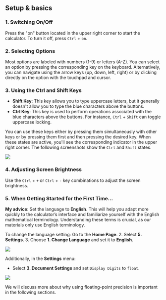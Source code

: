 ## Setup & basics <!-- {docsify-ignore} -->

### 1. Switching On/Off
Press the "on" button located in the upper right corner to start the calculator. To turn it off, press `Ctrl` + `on`.

### 2. Selecting Options
Most options are labeled with numbers (1-9) or letters (A-Z). You can select an option by pressing the corresponding key on the keyboard. Alternatively, you can navigate using the arrow keys (up, down, left, right) or by clicking directly on the option with the touchpad and cursor.

### 3. Using the Ctrl and Shift Keys
- **Shift Key**: This key allows you to type uppercase letters, but it generally doesn't allow you to type the blue characters above the buttons.
- **Ctrl Key**: This key is used to perform operations associated with the blue characters above the buttons. For instance, `Ctrl` + `Shift` can toggle uppercase locking.

You can use these keys either by pressing them simultaneously with other keys or by pressing them first and then pressing the desired key. When these states are active, you'll see the corresponding indicator in the upper right corner. The following screenshots show the `Ctrl` and `Shift` states.

![](https://vip.123pan.cn/1816233029/9430751)

### 4. Adjusting Screen Brightness
Use the `Ctrl` + `+` or `Ctrl` + `-` key combinations to adjust the screen brightness.

### 5. When Getting Started for the First Time...

**My advice**: Set the language to **English**. This will help you adapt more quickly to the calculator’s interface and familiarize yourself with the English mathematical terminology. Understanding these terms is crucial, as our materials only use English terminology.

To change the language setting:
 Go to the **Home Page**.
2. Select **5. Settings**.
3. Choose **1. Change Language** and set it to **English**.

![](https://vip.123pan.cn/1816233029/9430757)

Additionally, in the **Settings** menu:
- Select **3. Document Settings** and set `Display Digits` to `float`. 

![](https://vip.123pan.cn/1816233029/9430758)

We will discuss more about why using floating-point precision is important in the following sections.